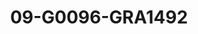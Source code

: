 ---
title: 09-G0096-GRA1492
image: /v1543919832/viterbo/09-G0096-GRA1492.jpg
brand: graziana-valentini
layout: vestito
---